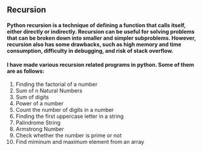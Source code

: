 ## Recursion
#### Python recursion is a technique of defining a function that calls itself, either directly or indirectly. Recursion can be useful for solving problems that can be broken down into smaller and simpler subproblems. However, recursion also has some drawbacks, such as high memory and time consumption, difficulty in debugging, and risk of stack overflow.
#### I have made various recursion related programs in python. Some of them are as follows:
1) Finding the factorial of a number
2) Sum of n Natural Numbers
3) Sum of digits
4) Power of a number
5) Count the number of digits in a number
6) Finding the first uppercase letter in a string
7) Palindrome String
8) Armstrong Number
9) Check whether the number is prime or not
10) Find miminum and maximum element from an array

